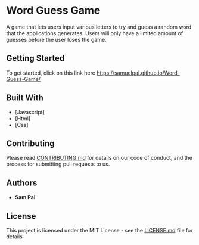 
# Word Guess Game

A game that lets users input various letters to try and guess a random word that the applications generates. Users will only have a limited amount of guesses before the user loses the game. 

## Getting Started

To get started, click on this link here https://samuelpai.github.io/Word-Guess-Game/


## Built With

* [Javascript]
* [Html]
* [Css]

## Contributing

Please read [CONTRIBUTING.md](https://gist.github.com/PurpleBooth/b24679402957c63ec426) for details on our code of conduct, and the process for submitting pull requests to us.


## Authors

* **Sam Pai**

## License

This project is licensed under the MIT License - see the [LICENSE.md](LICENSE.md) file for details

